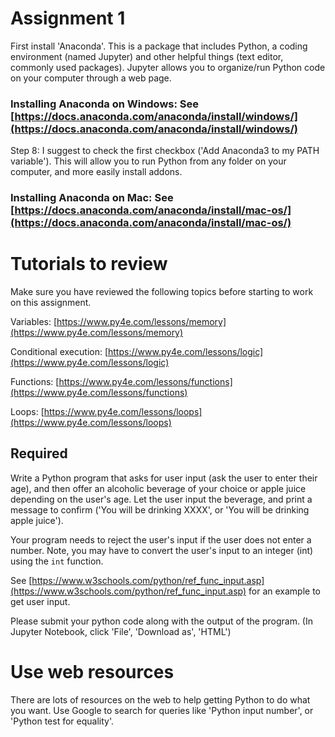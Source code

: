 # Assignment 1


First install 'Anaconda'. This is a package that includes Python, a coding environment (named Jupyter) and other helpful things (text editor, commonly used packages). Jupyter allows you to organize/run Python code on your computer through a web page. 

### Installing Anaconda on Windows: See [https://docs.anaconda.com/anaconda/install/windows/](https://docs.anaconda.com/anaconda/install/windows/) 

Step 8: I suggest to check the first checkbox ('Add Anaconda3 to my PATH variable'). This will allow you to run Python from any folder on your computer, and more easily install addons.

### Installing Anaconda on Mac: See [https://docs.anaconda.com/anaconda/install/mac-os/](https://docs.anaconda.com/anaconda/install/mac-os/)

 
# Tutorials to review

Make sure you have reviewed the following topics before starting to work on this assignment. 

Variables: [https://www.py4e.com/lessons/memory](https://www.py4e.com/lessons/memory)

Conditional execution: [https://www.py4e.com/lessons/logic](https://www.py4e.com/lessons/logic)

Functions: [https://www.py4e.com/lessons/functions](https://www.py4e.com/lessons/functions)

Loops: [https://www.py4e.com/lessons/loops](https://www.py4e.com/lessons/loops)


## Required

Write a Python program that asks for user input (ask the user to enter their age), and then offer an alcoholic beverage of your choice or apple juice depending on the user's age. Let the user input the beverage, and print a message to confirm ('You will be drinking XXXX', or 'You will be drinking apple juice').

Your program needs to reject the user's input if the user does not enter a number. Note, you may have to convert the user's input to an integer (int) using the `int` function. 

See [https://www.w3schools.com/python/ref_func_input.asp](https://www.w3schools.com/python/ref_func_input.asp) for an example to get user input.


Please submit your python code along with the output of the program. (In Jupyter Notebook, click 'File', 'Download as', 'HTML')

# Use web resources

There are lots of resources on the web to help getting Python to do what you want. Use Google to search for queries like 'Python input number', or 'Python test for equality'.



